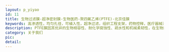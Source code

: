 ```yaml
---
layout: p_yiyao
id: 11
title: 生物过滤膜-超净密封膜-生物医药-聚四氟乙烯(PTFE)-北京佳膜
keywords: 高渗透性，均匀孔径，可植入性，超净过滤，组织工程支架，药物控释，医疗器械涂层，药物输送系统，组织工程，人造血管和瓣膜，内窥镜管道，血液透析，实验室设备，药品生产密封，无菌过滤，生物相容性，耐化学腐蚀，耐高温，疏水性，PTFE超净滤膜，PTFE密封，PTFE植入，微生物过滤膜，细菌防护膜，医用滤膜，无菌排气，人工血管，心脏瓣膜，环保，gore-tex
description: PTFE膜因其优异的生物相容性、耐化学腐蚀性、疏水性和机械柔韧性，在生物医药领域具有广泛的应用。它可用于制造植入式医疗器械（如人造血管、心脏瓣）、药物输送系统、组织工程支架、医疗器械涂层等。此外，PTFE膜还用于无菌过滤、血液透析和实验室设备，确保高洁净度和低吸附性。PTFE膜在生物医药领域的应用涵盖了从医疗器械到药物输送的多个方面，为医疗行业提供了高效、安全和可靠的解决方案。
category: 关于我们
pic: 
detail:  
---
```


